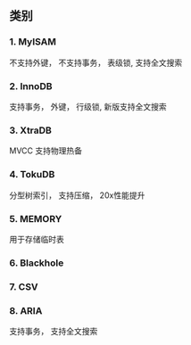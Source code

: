 ## 类别
### 1. MyISAM
不支持外键， 不支持事务， 表级锁, 支持全文搜索
### 2. InnoDB
支持事务， 外键， 行级锁,  新版支持全文搜索
### 3. XtraDB
MVCC 支持物理热备
### 4. TokuDB 
分型树索引， 支持压缩， 20x性能提升
### 5. MEMORY
用于存储临时表
### 6. Blackhole
### 7. CSV
### 8. ARIA
支持事务， 支持全文搜索
